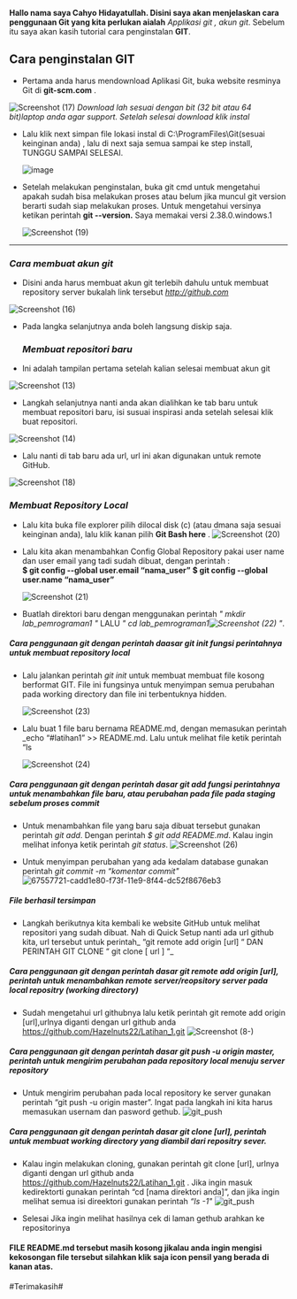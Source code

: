 **Hallo nama saya Cahyo Hidayatullah. Disini saya akan menjelaskan cara penggunaan Git yang kita perlukan aialah**  *Applikasi git , akun git*. Sebelum itu saya akan kasih tutorial cara penginstalan **GIT**.
## Cara penginstalan GIT

  - Pertama anda harus mendownload Aplikasi  Git, buka website resminya Git  di **git-scm.com** .
  
  ![Screenshot (17)](https://user-images.githubusercontent.com/115677959/195978004-f83ef297-525c-4675-8d1e-61391bcb8a78.png) *Download lah sesuai dengan bit (32 bit atau 64 bit)laptop anda agar support. Setelah selesai download klik instal*
- Lalu klik next simpan file lokasi instal di C:\ProgramFiles\Git(sesuai keinginan anda) , lalu di next saja semua sampai ke step install, TUNGGU SAMPAI SELESAI.

  ![image](https://user-images.githubusercontent.com/56957725/67549597-d8d67380-f72e-11e9-9387-456db6ca1fb8.png)

- Setelah melakukan penginstalan, buka git cmd  untuk mengetahui apakah sudah bisa melakukan proses atau belum jika muncul git version berarti sudah siap melakukan proses. Untuk mengetahui versinya ketikan perintah **git --version.**  Saya memakai versi 2.38.0.windows.1

  ![Screenshot (19)](https://user-images.githubusercontent.com/115677959/195978194-04778e47-f0cd-4d03-9ceb-23394a12b588.png)

--------------------------------------------------------------------------------------------------------------------------------------------------------------------------------------------------------------------------------------------------------------
### _Cara membuat akun git_
- Disini anda harus membuat akun git terlebih dahulu  untuk membuat repository server bukalah link tersebut *http://github.com*

![Screenshot (16)](https://user-images.githubusercontent.com/115677959/195978233-065cd98e-8f18-4b11-ab55-3ebec7a60813.png)

- Pada langka selanjutnya anda boleh langsung diskip saja.
   
  ### _Membuat repositori baru_

- Ini adalah tampilan pertama setelah kalian selesai membuat akun git

![Screenshot (13)](https://user-images.githubusercontent.com/115677959/195978469-53789f6c-4d88-4b94-ac44-77d8c05be1f0.png)

- Langkah selanjutnya nanti anda akan dialihkan ke tab baru untuk membuat repositori baru, isi susuai inspirasi anda setelah selesai klik buat repositori. 

 ![Screenshot (14)](https://user-images.githubusercontent.com/115677959/195978342-860c1ebf-98a0-470c-8586-272e72bfc79d.png)

-  Lalu nanti di tab baru ada url, url ini akan digunakan untuk remote GitHub.

  ![Screenshot (18)](https://user-images.githubusercontent.com/115677959/195978391-435ade62-7139-47d7-b50b-073c6c000bdb.png)

### _Membuat Repository Local_

- Lalu kita buka file explorer pilih dilocal disk (c) (atau dmana saja sesuai keinginan anda), lalu klik kanan pilih **Git Bash here** .
![Screenshot (20)](https://user-images.githubusercontent.com/115677959/195978607-35aa8e50-d7fd-4451-b5a6-754d887eb31f.png)


- Lalu kita akan menambahkan Config Global Repository  pakai user name dan user email yang tadi sudah dibuat, dengan perintah : 	
      **$ git config --global user.email “nama_user”**
      **$ git config --global user.name “nama_user”**

  ![Screenshot (21)](https://user-images.githubusercontent.com/115677959/195978719-d22ef8c7-0654-47b5-bc06-0ef830e067d6.png)


- Buatlah direktori baru dengan menggunakan perintah *" mkdir lab_pemrograman1 "*  LALU *" cd lab_pemrograman1![Screenshot (22)](https://user-images.githubusercontent.com/115677959/195978992-de8cc7b2-e91a-45b7-9c71-d8c019d9b6c8.png)
 "*.

 ##### _Cara penggunaan git dengan perintah daasar git init fungsi  perintahnya  untuk membuat repository local_ 

- Lalu jalankan perintah *git init* untuk membuat membuat file kosong berformat GIT. File ini fungsinya untuk menyimpan semua perubahan pada working directory dan file ini terbentuknya hidden.
 
   ![Screenshot (23)](https://user-images.githubusercontent.com/115677959/195979071-05dae59d-5418-4612-bf24-c4f39c767a11.png)


-  Lalu buat 1 file baru bernama README.md, dengan memasukan perintah _echo “#latihan1” >> README.md. Lalu untuk melihat file ketik perintah “ls 

    ![Screenshot (24)](https://user-images.githubusercontent.com/115677959/195979189-8f39f73d-dcea-4d35-982d-d84ddefad965.png)

 ##### _Cara penggunaan git dengan perintah dasar git add  fungsi perintahnya untuk menambahkan file baru, atau perubahan pada file pada staging sebelum proses commit_
- Untuk menambahkan file yang baru saja dibuat tersebut gunakan perintah *git add*. Dengan perintah _$ git add README.md_. Kalau ingin melihat infonya ketik perintah _git status_.
  ![Screenshot (26)](https://user-images.githubusercontent.com/115677959/195979269-80794fee-01bd-4fab-b200-a13256253af6.png)


- Untuk menyimpan perubahan yang ada kedalam database gunakan perintah _git commit -m “komentar commit"_
  ![67557721-cadd1e80-f73f-11e9-8f44-dc52f8676eb3](https://user-images.githubusercontent.com/115677959/195979372-25d6dfbd-f125-4b89-9d0a-d4d48f5efc75.png)

##### **File berhasil tersimpan**

-  Langkah berikutnya kita kembali ke website GitHub untuk melihat repositori yang sudah dibuat.
Nah di Quick Setup nanti ada url github kita, url tersebut untuk perintah_ “git remote add origin [url] “ DAN PERINTAH GIT CLONE “ git clone [ url ] “_

 ##### _Cara penggunaan git dengan perintah dasar  git remote add origin [url], perintah untuk menambahkan remote server/reopsitory server pada local repositry (working directory)_

- Sudah mengetahui url githubnya lalu ketik perintah git remote add origin [url],urlnya diganti dengan url github anda https://github.com/Hazelnuts22/Latihan_1.git
   ![Screenshot (8-)](https://user-images.githubusercontent.com/115677959/195979558-eb6c7913-ade9-4381-8584-d3ad396d119f.png)


 ##### _Cara penggunaan git dengan perintah dasar git push -u origin master, perintah untuk mengirim perubahan pada repository local menuju server repository_

- Untuk  mengirim perubahan pada local repository ke server gunakan perintah “git push -u origin master”. Ingat pada langkah ini kita harus memasukan usernam dan pasword gethub.
   ![git_push](https://user-images.githubusercontent.com/115677959/195979685-82932b67-cc7a-458a-beb6-4c6a4a12612a.png)

 ##### _Cara penggunaan git dengan perintah dasar  git clone [url], perintah untuk membuat working directory yang diambil dari repositry sever._

- Kalau ingin melakukan cloning, gunakan perintah git clone [url], urlnya diganti dengan url github anda https://github.com/Hazelnuts22/Latihan_1.git . Jika ingin masuk kedirektorti gunakan perintah “cd [nama direktori anda]”, dan jika ingin melihat semua isi direektori gunakan perintah _“ls -1"_
  ![git_push](https://user-images.githubusercontent.com/115677959/195979779-f936d543-9d8c-49e7-8e8c-dcedaa119557.png)


-  Selesai Jika ingin melihat hasilnya cek di  laman gethub arahkan ke repositorinya
  
#### **FILE README.md tersebut masih kosong jikalau anda ingin mengisi kekosongan file tersebut silahkan klik saja icon pensil yang berada di kanan atas**.
#Terimakasih#

 
